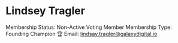 # Lindsey Tragler

Membership Status: Non-Active Voting Member
Membership Type: Founding Champion 🏆 
Email: lindsay.tragler@galaxydigital.io